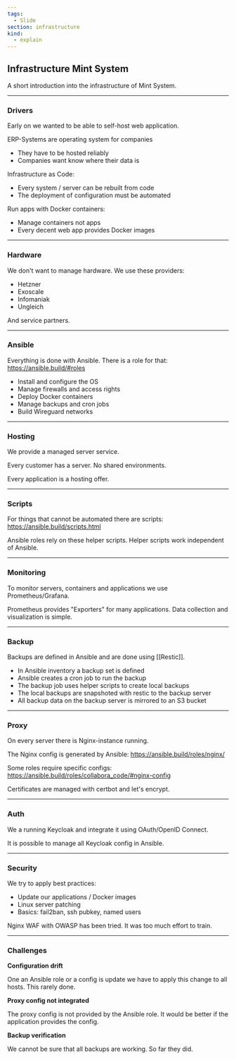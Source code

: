 ```yaml
---
tags:
  - Slide
section: infrastructure
kind:
  - explain
---
```


## Infrastructure Mint System

A short introduction into the infrastructure of Mint System.

---

### Drivers

Early on we wanted to be able to self-host web application.

ERP-Systems are operating system for companies

- They have to be hosted reliably
- Companies want know where their data is

Infrastructure as Code:

- Every system / server can be rebuilt from code
- The deployment of configuration must be automated

Run apps with Docker containers:

- Manage containers not apps
- Every decent web app provides Docker images

---

### Hardware

We don't want to manage hardware. We use these providers:

- Hetzner
- Exoscale
- Infomaniak
- Ungleich

And service partners.

---

### Ansible

Everything is done with Ansible. There is a role for that: <https://ansible.build/#roles>

- Install and configure the OS
- Manage firewalls and access rights
- Deploy Docker containers
- Manage backups and cron jobs
- Build Wireguard networks

---

### Hosting

We provide a managed server service.

Every customer has a server. No shared environments.

Every application is a hosting offer.

---

### Scripts

For things that cannot be automated there are scripts: <https://ansible.build/scripts.html>

Ansible roles rely on these helper scripts. Helper scripts work independent of Ansible.

---

### Monitoring

To monitor servers, containers and applications we use Prometheus/Grafana.

Prometheus provides "Exporters" for many applications. Data collection and visualization is simple.

---

### Backup

Backups are defined in Ansible and are done using [[Restic]].

- In Ansible inventory a backup set is defined
- Ansible creates a cron job to run the backup
- The backup job uses helper scripts to create local backups
- The local backups are snapshoted with restic to the backup server
- All backup data on the backup server is mirrored to an S3 bucket

---

### Proxy

On every server there is Nginx-instance running.

The Nginx config is generated by Ansible: <https://ansible.build/roles/nginx/>

Some roles require specific configs: <https://ansible.build/roles/collabora_code/#nginx-config>

Certificates are managed with certbot and let's encrypt.

---

### Auth

We a running Keycloak and integrate it using OAuth/OpenID Connect.

It is possible to manage all Keycloak config in Ansible.

---

### Security

We try to apply best practices:

- Update our applications / Docker images
- Linux server patching
- Basics: fail2ban, ssh pubkey, named users

Nginx WAF with OWASP has been tried. It was too much effort to train.

---

### Challenges

**Configuration drift**

One an Ansible role or a config is update we have to apply this change to all hosts. This rarely done.

**Proxy config not integrated**

The proxy config is not provided by the Ansible role. It would be better if the application provides the config.

**Backup verification**

We cannot be sure that all backups are working. So far they did.
